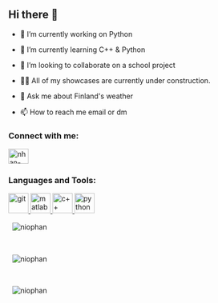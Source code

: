 ## Hi there 👋

- 🔭 I’m currently working on Python

- 🌱 I’m currently learning C++ & Python

- 🎯 I’m looking to collaborate on a school project

- 👨‍💻 All of my showcases are currently under construction. 

- 💬 Ask me about Finland's weather

- 📫 How to reach me email or dm

<h3 align="left">Connect with me:</h3>
<p align="left">
  <a href="https://linkedin.com/in/nhan-phan-77358a141" target="blank"><img align="center" src="https://raw.githubusercontent.com/rahuldkjain/github-profile-readme-generator/master/src/images/icons/Social/linked-in-alt.svg" alt="nhan-phan-77358a141" height="30" width="40" />
  </a> 
</p>

<h3 align="left">Languages and Tools:</h3>
<p align="left">
  <a href="https://git-scm.com/" target="_blank" rel="noreferrer"> <img src="https://www.vectorlogo.zone/logos/git-scm/git-scm-icon.svg" alt="git" width="40" height="40"/> 
  </a>
  <a href="https://www.mathworks.com/" target="_blank" rel="noreferrer"> <img src="https://upload.wikimedia.org/wikipedia/commons/2/21/Matlab_Logo.png" alt="matlab" width="40" height="40"/> 
  </a> 
  <a href="https://isocpp.org/get-started" target="_blank" rel="noreferrer"> <img src="https://isocpp.org/assets/images/cpp_logo.png" alt="c++" width="40" height="40"/> 
  </a>
  <a href="https://www.python.org/" target="_blank" rel="noreferrer"> <img src="https://www.vectorlogo.zone/logos/python/python-icon.svg" alt="python" width="40" height="40"/> 
  </a>
</p>

<p>&nbsp;
  <img align="center"src="https://github-readme-stats.vercel.app/api?username=niophan&show_icons=true&locale=en" alt="niophan" />
</p>
<br /> 
<p>&nbsp;
  <img align="center" src="https://github-readme-streak-stats.herokuapp.com/?user=niophan&" alt="niophan" />
</p>
<br /> 
<p>&nbsp;
  <img align="center" src="https://github-readme-stats.vercel.app/api/top-langs?username=niophan&show_icons=true&locale=en&layout=compact" alt="niophan" />
</p>
